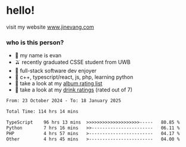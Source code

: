 # hello!

visit my website www.jinevang.com

### who is this person?
- 🦦 my name is evan                                                                  
- 🫒 recently graduated CSSE student from UWB
- 🥕 full-stack software dev enjoyer
- 🍚 c++, typescript/react, js, php, learning python
- 🎹 take a look at my [album rating list](https://bit.ly/albumratings)
- 🧋 take a look at my [drink ratings](https://bit.ly/drinkratings) (rated out of 7)

<!---
jinevang/jinevang is a ✨ special ✨ repository because its `README.md` (this file) appears on your GitHub profile.
You can click the Preview link to take a look at your changes.
--->
<!--START_SECTION:waka-->

```txt
From: 23 October 2024 - To: 18 January 2025

Total Time: 114 hrs 14 mins

TypeScript    96 hrs 13 mins  >>>>>>>>>>>>>>>>>>>>-----   80.85 %
Python        7 hrs 16 mins   >>-----------------------   06.11 %
PHP           4 hrs 57 mins   >------------------------   04.17 %
Other         4 hrs 45 mins   >------------------------   04.00 %
```

<!--END_SECTION:waka-->
